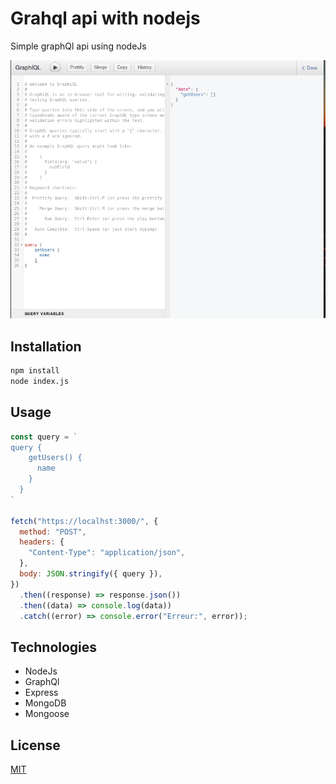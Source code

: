 # Grahql api with nodejs

Simple graphQl api using nodeJs

![alt text](image.png)

## Installation

```bash
npm install
node index.js
```

## Usage

```javascript
const query = `
query {
    getUsers() {
      name
    }
  }
`

fetch("https://localhst:3000/", {
  method: "POST",
  headers: {
    "Content-Type": "application/json",
  },
  body: JSON.stringify({ query }),
})
  .then((response) => response.json())
  .then((data) => console.log(data))
  .catch((error) => console.error("Erreur:", error));
```

## Technologies

- NodeJs
- GraphQl
- Express
- MongoDB
- Mongoose

## License

[MIT](https://choosealicense.com/licenses/mit/)
